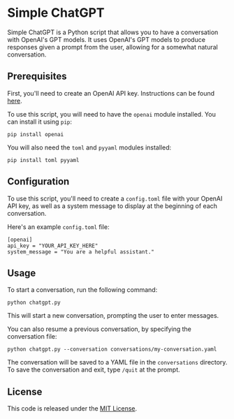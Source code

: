 # Simple ChatGPT

Simple ChatGPT is a Python script that allows you to have a conversation with OpenAI's GPT models. It uses OpenAI's GPT models to produce responses given a prompt from the user, allowing for a somewhat natural conversation.

## Prerequisites

First, you'll need to create an OpenAI API key. Instructions can be found [here](https://platform.openai.com/account/api-keys).

To use this script, you will need to have the `openai` module installed. You can install it using `pip`:

```
pip install openai
```

You will also need the `toml` and `pyyaml` modules installed:

```
pip install toml pyyaml
```

## Configuration

To use this script, you'll need to create a `config.toml` file with your OpenAI API key, as well as a system message to display at the beginning of each conversation.

Here's an example `config.toml` file:

```
[openai]
api_key = "YOUR_API_KEY_HERE"
system_message = "You are a helpful assistant."
```

## Usage

To start a conversation, run the following command:

```
python chatgpt.py
```

This will start a new conversation, prompting the user to enter messages.

You can also resume a previous conversation, by specifying the conversation file:

```
python chatgpt.py --conversation conversations/my-conversation.yaml
```

The conversation will be saved to a YAML file in the `conversations` directory. To save the conversation and exit, type `/quit` at the prompt.

## License

This code is released under the [MIT License](LICENSE).
